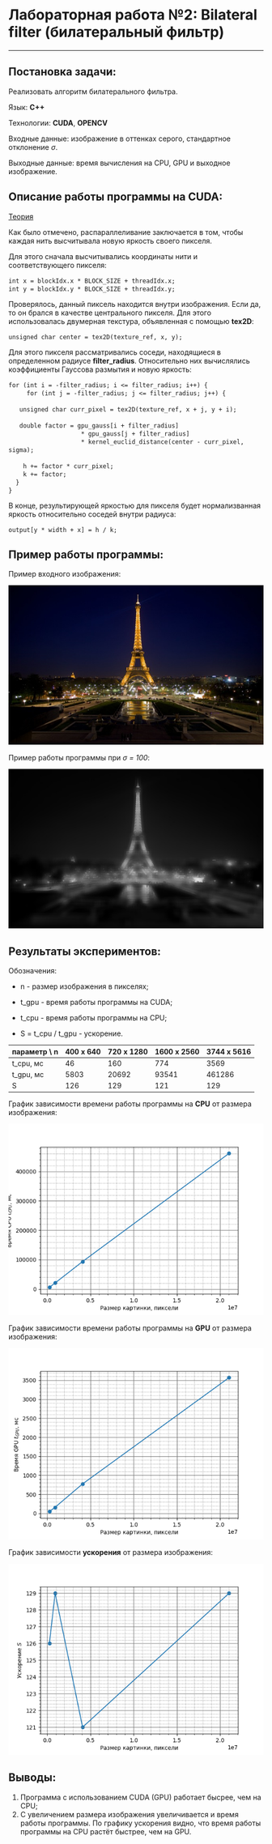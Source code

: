 # Лабораторная работа №2: Bilateral filter (билатеральный фильтр)
***

## Постановка задачи:

Реализовать алгоритм билатерального фильтра.
 
Язык: __C++__

Технологии: __CUDA__, __OPENCV__

Входные данные: изображение в оттенках серого, стандартное отклонение *σ*.

Выходные данные: время вычисления на CPU, GPU и выходное изображение.

## Описание работы программы на CUDA:

[Теория](https://github.com/PavelYakimov/HPC-SamaraUniversity-Fall-2021/blob/main/bilateral.pdf)

Как было отмечено, распараллеливание заключается в том, чтобы каждая нить высчитывала новую яркость своего пикселя.

Для этого сначала высчитывались координаты нити и соответствующего пикселя:

```
int x = blockIdx.x * BLOCK_SIZE + threadIdx.x;
int y = blockIdx.y * BLOCK_SIZE + threadIdx.y;
```

Проверялось, данный пиксель находится внутри изображения. Если да, то он брался в качестве центрального пикселя. Для этого использовалась двумерная текстура, объявленная с помощью __tex2D__:

```
unsigned char center = tex2D(texture_ref, x, y);
```

Для этого пикселя рассматривались соседи, находящиеся в определенном радиусе __filter_radius__. Относительно них вычислялись коэффициенты Гауссова размытия и новую яркость:

```
for (int i = -filter_radius; i <= filter_radius; i++) {
	 for (int j = -filter_radius; j <= filter_radius; j++) {
  
   unsigned char curr_pixel = tex2D(texture_ref, x + j, y + i);
   
   double factor = gpu_gauss[i + filter_radius] 
                    * gpu_gauss[j + filter_radius] 
                    * kernel_euclid_distance(center - curr_pixel, sigma);
                    
    h += factor * curr_pixel;
    k += factor;
  }
}

```

В конце, результирующей яркостью для пикселя будет нормализванная яркость относительно соседей внутри радиуса:

```
output[y * width + x] = h / k;
```

## Пример работы программы:

Пример входного изображения:

![Входное изображение](https://github.com/DimaScientist/HPC/blob/main/Bilateral%20Filter/images/eiffel_640_400.jpg)

Пример работы программы при *σ = 100*:

![Выходное изображение](https://github.com/DimaScientist/HPC/blob/main/Bilateral%20Filter/images/result.jpg)


## Результаты экспериментов:

Обозначения:

* n - размер изображения в пикселях;

* t_gpu - время работы программы на CUDA;

* t_cpu - время работы программы на CPU;

* S = t_cpu / t_gpu - ускорение.

| параметр \ n | 400 x 640    | 720 x 1280   | 1600 x 2560   | 3744 x 5616    |
| ------------ | ------------ | ------------ | ------------- | -------------- | 
| t_cpu, мс    |  46          | 160          | 774           | 3569           | 
| t_gpu, мс    | 5803         | 20692        | 93541         | 461286         |
| S            | 126          | 129          | 121           | 129            |

График зависимости времени работы программы на __CPU__ от размера изображения:

![График зависимости времени работы программы на CPU от размера изображения](https://github.com/DimaScientist/HPC/blob/main/Bilateral%20Filter/images/cpu.png)

График зависимости времени работы программы на __GPU__ от размера изображения:

![График зависимости времени работы программы на GPU от размера изображения](https://github.com/DimaScientist/HPC/blob/main/Bilateral%20Filter/images/gpu.png)

График зависимости __ускорения__ от размера изображения:

![График зависимости ускорения от размера изображения](https://github.com/DimaScientist/HPC/blob/main/Bilateral%20Filter/images/boost.png)

## Выводы:

1. Программа с использованием CUDA (GPU) работает бысрее, чем на CPU;
2. С увеличением размера изображения увеличивается и время работы программы. По графику ускорения видно, что время работы программы на CPU растёт быстрее, чем на GPU.
